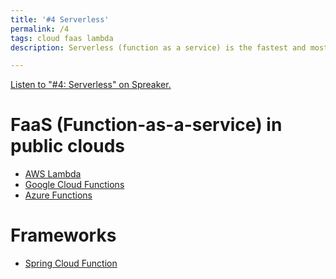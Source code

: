 ```yaml
---
title: '#4 Serverless'
permalink: /4
tags: cloud faas lambda
description: Serverless (function as a service) is the fastest and most cost effective way of deploying your code to the cloud. However it suffers the cold start problem and pricing is not always straightforward

---
```


<a class="spreaker-player" href="https://www.spreaker.com/episode/28886759" data-resource="episode_id=28886759" data-width="100%" data-height="350px" data-theme="dark" data-playlist="show" data-playlist-continuous="true" data-autoplay="false" data-live-autoplay="false" data-chapters-image="true" data-episode-image-position="left" data-hide-logo="false" data-hide-likes="false" data-hide-comments="false" data-hide-sharing="false" data-hide-download="true">Listen to "#4: Serverless" on Spreaker.</a>

# FaaS (Function-as-a-service) in public clouds

* [AWS Lambda](https://aws.amazon.com/lambda/)
* [Google Cloud Functions](https://cloud.google.com/functions/)
* [Azure Functions](https://azure.microsoft.com/en-us/services/functions/)

# Frameworks

* [Spring Cloud Function](https://spring.io/projects/spring-cloud-function)